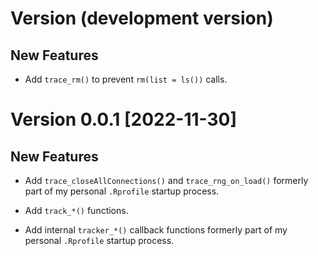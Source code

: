 # Version (development version)

## New Features

* Add `trace_rm()` to prevent `rm(list = ls())` calls.


# Version 0.0.1 [2022-11-30]

## New Features

* Add `trace_closeAllConnections()` and `trace_rng_on_load()` formerly
  part of my personal `.Rprofile` startup process.

* Add `track_*()` functions.

* Add internal `tracker_*()` callback functions formerly part of my
  personal `.Rprofile` startup process.

